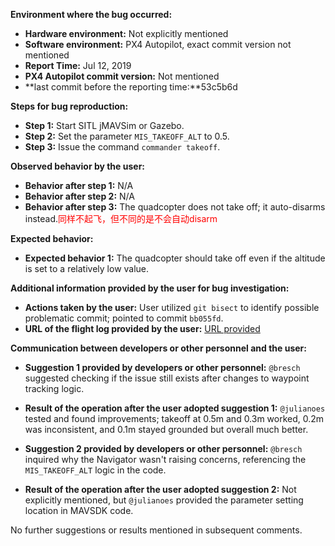 **Environment where the bug occurred:**

- **Hardware environment:** Not explicitly mentioned
- **Software environment:** PX4 Autopilot, exact commit version not mentioned
- **Report Time:** Jul 12, 2019
- **PX4 Autopilot commit version:** Not mentioned
- **last commit before the reporting time:**53c5b6d

**Steps for bug reproduction:**

- **Step 1:** Start SITL jMAVSim or Gazebo.
- **Step 2:** Set the parameter `MIS_TAKEOFF_ALT` to 0.5.
- **Step 3:** Issue the command `commander takeoff`.

**Observed behavior by the user:**

- **Behavior after step 1:** N/A
- **Behavior after step 2:** N/A
- **Behavior after step 3:** The quadcopter does not take off; it auto-disarms instead.<font color='red'>同样不起飞，但不同的是不会自动disarm</font>

**Expected behavior:**

- **Expected behavior 1:** The quadcopter should take off even if the altitude is set to a relatively low value.

**Additional information provided by the user for bug investigation:**

- **Actions taken by the user:** User utilized `git bisect` to identify possible problematic commit; pointed to commit `bb055fd`.
- **URL of the flight log provided by the user:** [URL provided](https://logs.px4.io/plot_app?log=b5802f74-4a52-42f2-8f31-0bbf01fa84e9)

**Communication between developers or other personnel and the user:**

- **Suggestion 1 provided by developers or other personnel:** `@bresch` suggested checking if the issue still exists after changes to waypoint tracking logic.
- **Result of the operation after the user adopted suggestion 1:** `@julianoes` tested and found improvements; takeoff at 0.5m and 0.3m worked, 0.2m was inconsistent, and 0.1m stayed grounded but overall much better.
  
- **Suggestion 2 provided by developers or other personnel:** `@bresch` inquired why the Navigator wasn't raising concerns, referencing the `MIS_TAKEOFF_ALT` logic in the code.
- **Result of the operation after the user adopted suggestion 2:** Not explicitly mentioned, but `@julianoes` provided the parameter setting location in MAVSDK code.

No further suggestions or results mentioned in subsequent comments.
